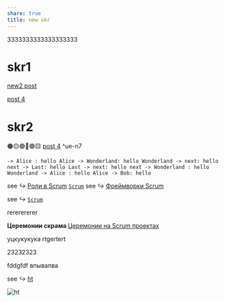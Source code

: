 ```yaml
---
share: true
title: new skr
---
```

3333333333333333333



# skr1

[new2 post](./wiki2/post-G3.md)

[post 4](./second%20my%20post.md)

# skr2

🟠🟡🟢🔵🟣🟨  [post 4](./second%20my%20post.md) ^ue-n7

```plantuml Bob
-> Alice : hello Alice -> Wonderland: hello Wonderland -> next: hello next -> Last: hello Last -> next: hello next -> Wonderland : hello Wonderland -> Alice : hello Alice -> Bob: hello 
```


see _↪_   [Роли в Scrum](/INBOX/`Scrum`.md#^dvmf87)
[`Scrum`](../%60Scrum%60.md)
see _↪_   [Фреймворки Scrum](../ЧТО%20ТАКОЕ%20AGILE%20(гайд%20от%20Саши).md/#^ikrqas)

see _↪_ [`Scrum`](../%60Scrum%60.md)


rererererer


**Церемонии скрама** 
[Церемонии на Scrum проектах](../../../Церемонии%20на%20Scrum%20проектах.md)

уцкукукука
rtgertert

23232323

fddgfdf
впывапва


see _↪_ [ht](INBOX/My%20Folder/last%20post.md#^ue-n7)

![ht](last%20post.md#^ue-n7)






